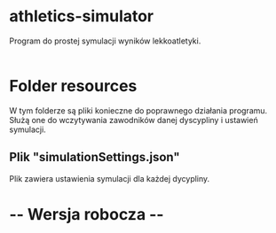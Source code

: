 # athletics-simulator
Program do prostej symulacji wyników lekkoatletyki.<br><br>

# Folder resources
W tym folderze są pliki konieczne do poprawnego działania programu. Służą one do wczytywania zawodników danej dyscypliny i ustawień symulacji.

## Plik "simulationSettings.json"
Plik zawiera ustawienia symulacji dla każdej dycypliny.

# -- Wersja robocza --

